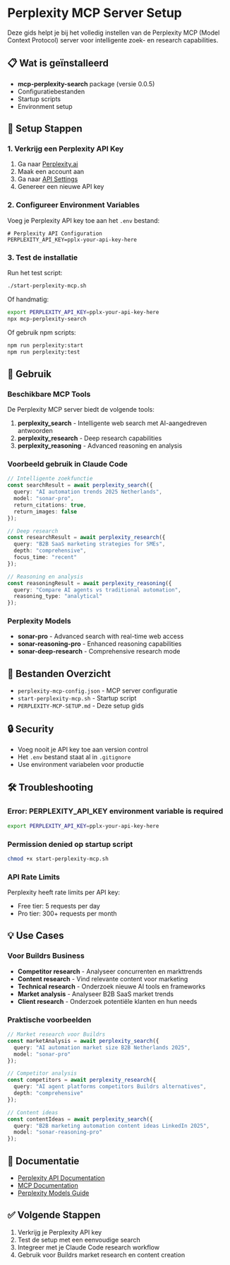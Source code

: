 # Perplexity MCP Server Setup

Deze gids helpt je bij het volledig instellen van de Perplexity MCP (Model Context Protocol) server voor intelligente zoek- en research capabilities.

## 📋 Wat is geïnstalleerd

- **mcp-perplexity-search** package (versie 0.0.5)
- Configuratiebestanden
- Startup scripts
- Environment setup

## 🔧 Setup Stappen

### 1. Verkrijg een Perplexity API Key

1. Ga naar [Perplexity.ai](https://www.perplexity.ai)
2. Maak een account aan
3. Ga naar [API Settings](https://www.perplexity.ai/settings/api)
4. Genereer een nieuwe API key

### 2. Configureer Environment Variables

Voeg je Perplexity API key toe aan het `.env` bestand:

```env
# Perplexity API Configuration
PERPLEXITY_API_KEY=pplx-your-api-key-here
```

### 3. Test de installatie

Run het test script:

```bash
./start-perplexity-mcp.sh
```

Of handmatig:

```bash
export PERPLEXITY_API_KEY=pplx-your-api-key-here
npx mcp-perplexity-search
```

Of gebruik npm scripts:

```bash
npm run perplexity:start
npm run perplexity:test
```

## 🚀 Gebruik

### Beschikbare MCP Tools

De Perplexity MCP server biedt de volgende tools:

1. **perplexity_search** - Intelligente web search met AI-aangedreven antwoorden
2. **perplexity_research** - Deep research capabilities 
3. **perplexity_reasoning** - Advanced reasoning en analysis

### Voorbeeld gebruik in Claude Code

```typescript
// Intelligente zoekfunctie
const searchResult = await perplexity_search({
  query: "AI automation trends 2025 Netherlands",
  model: "sonar-pro",
  return_citations: true,
  return_images: false
});

// Deep research
const researchResult = await perplexity_research({
  query: "B2B SaaS marketing strategies for SMEs",
  depth: "comprehensive",
  focus_time: "recent"
});

// Reasoning en analysis
const reasoningResult = await perplexity_reasoning({
  query: "Compare AI agents vs traditional automation",
  reasoning_type: "analytical"
});
```

### Perplexity Models

- **sonar-pro** - Advanced search with real-time web access
- **sonar-reasoning-pro** - Enhanced reasoning capabilities
- **sonar-deep-research** - Comprehensive research mode

## 📁 Bestanden Overzicht

- `perplexity-mcp-config.json` - MCP server configuratie
- `start-perplexity-mcp.sh` - Startup script
- `PERPLEXITY-MCP-SETUP.md` - Deze setup gids

## 🔒 Security

- Voeg nooit je API key toe aan version control
- Het `.env` bestand staat al in `.gitignore`
- Use environment variabelen voor productie

## 🛠 Troubleshooting

### Error: PERPLEXITY_API_KEY environment variable is required

```bash
export PERPLEXITY_API_KEY=pplx-your-api-key-here
```

### Permission denied op startup script

```bash
chmod +x start-perplexity-mcp.sh
```

### API Rate Limits

Perplexity heeft rate limits per API key:
- Free tier: 5 requests per day
- Pro tier: 300+ requests per month

## 💡 Use Cases

### Voor Buildrs Business

- **Competitor research** - Analyseer concurrenten en markttrends
- **Content research** - Vind relevante content voor marketing
- **Technical research** - Onderzoek nieuwe AI tools en frameworks
- **Market analysis** - Analyseer B2B SaaS market trends
- **Client research** - Onderzoek potentiële klanten en hun needs

### Praktische voorbeelden

```typescript
// Market research voor Buildrs
const marketAnalysis = await perplexity_search({
  query: "AI automation market size B2B Netherlands 2025",
  model: "sonar-pro"
});

// Competitor analysis
const competitors = await perplexity_research({
  query: "AI agent platforms competitors Buildrs alternatives",
  depth: "comprehensive"
});

// Content ideas
const contentIdeas = await perplexity_search({
  query: "B2B marketing automation content ideas LinkedIn 2025",
  model: "sonar-reasoning-pro"
});
```

## 📖 Documentatie

- [Perplexity API Documentation](https://docs.perplexity.ai)
- [MCP Documentation](https://modelcontextprotocol.io)
- [Perplexity Models Guide](https://docs.perplexity.ai/docs/models)

## ✅ Volgende Stappen

1. Verkrijg je Perplexity API key
2. Test de setup met een eenvoudige search
3. Integreer met je Claude Code research workflow
4. Gebruik voor Buildrs market research en content creation